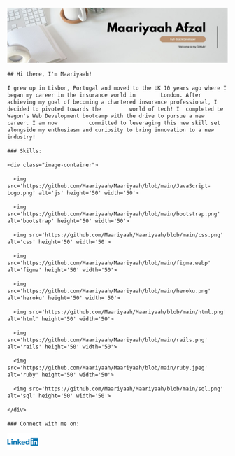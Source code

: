 ![Banner](MaariyaahBanner2.jpg)

    ## Hi there, I'm Maariyaah!
    
    I grew up in Lisbon, Portugal and moved to the UK 10 years ago where I  began my career in the insurance world in        London. After achieving my goal of becoming a chartered insurance professional, I decided to pivoted towards the         world of tech! I  completed Le Wagon's Web Development bootcamp with the drive to pursue a new career. I am now          committed to leveraging this new skill set alongside my enthusiasm and curiosity to bring innovation to a new            industry!
    
    ### Skills:
    
    <div class="image-container">
    
      <img src='https://github.com/Maariyaah/Maariyaah/blob/main/JavaScript-Logo.png' alt='js' height='50' width='50'>
      
      <img src='https://github.com/Maariyaah/Maariyaah/blob/main/bootstrap.png' alt='bootstrap' height='50' width='50'>
        
      <img src='https://github.com/Maariyaah/Maariyaah/blob/main/css.png' alt='css' height='50' width='50'>
      
      <img src='https://github.com/Maariyaah/Maariyaah/blob/main/figma.webp' alt='figma' height='50' width='50'> 
      
      <img src='https://github.com/Maariyaah/Maariyaah/blob/main/heroku.png' alt='heroku' height='50' width='50'>
      
      <img src='https://github.com/Maariyaah/Maariyaah/blob/main/html.png' alt='html' height='50' width='50'>
      
      <img src='https://github.com/Maariyaah/Maariyaah/blob/main/rails.png' alt='rails' height='50' width='50'>
      
      <img src='https://github.com/Maariyaah/Maariyaah/blob/main/ruby.jpeg' alt='ruby' height='50' width='50'> 
      
      <img src='https://github.com/Maariyaah/Maariyaah/blob/main/sql.png' alt='sql' height='50' width='50'> 
    
    </div>
    
    ### Connect with me on: 
    
[<img src='https://github.com/Maariyaah/Maariyaah/blob/main/linkedin.png' alt='linkedin' height='40'>](https://www.linkedin.com/in/maariyaah-afzal//) 
    
